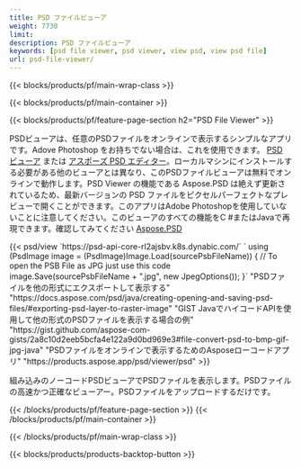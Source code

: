 ```yaml
---
title: PSD ファイルビューア
weight: 7730
limit: 
description: PSD ファイルビューア
keywords: [psd file viewer, psd viewer, view psd, view psd file]
url: psd-file-viewer/
---
```


{{< blocks/products/pf/main-wrap-class >}}

{{< blocks/products/pf/main-container >}}

{{< blocks/products/pf/feature-page-section h2="PSD File Viewer" >}}
<p>PSDビューアは、任意のPSDファイルをオンラインで表示するシンプルなアプリです。Adove Photoshop をお持ちでない場合は、これを使用できます。 <a href="/psd/view/psd-file-viewer">PSD ビューア</a> または <a href="https://products.aspose.app/psd/editor">アスポーズ PSD エディター</a>。ローカルマシンにインストールする必要がある他のビューアとは異なり、このPSDファイルビューアは無料でオンラインで動作します。PSD Viewer の機能である Aspose.PSD は絶えず更新されているため、最新バージョンの PSD ファイルをピクセルパーフェクトなプレビューで開くことができます。このアプリはAdobe Photoshopを使用していないことに注意してください。このビューアのすべての機能をC #またはJavaで再現できます。確認してみてください <a href="https://products.aspose.com/psd">Aspose.PSD</a></p>
{{< psd/view `https://psd-api-core-rl2ajsbv.k8s.dynabic.com/` 
`    using (PsdImage image = (PsdImage)Image.Load(sourcePsbFileName))
    {
	    // To open the PSB File as JPG just use this code
        image.Save(sourcePsbFileName + ".jpg",  new JpegOptions());
    }` 
"PSDファイルを他の形式にエクスポートして表示する" "https://docs.aspose.com/psd/java/creating-opening-and-saving-psd-files/#exporting-psd-layer-to-raster-image" 
"GIST JavaでハイコードAPIを使用して他の形式のPSDファイルを表示する場合の例" "https://gist.github.com/aspose-com-gists/2a8c10d2eeb5bcfa4e122a9d0bd969e3#file-convert-psd-to-bmp-gif-jpg-java" 
"PSDファイルをオンラインで表示するためのAsposeローコードアプリ" "https://products.aspose.app/psd/viewer/psd" >}}
<p>組み込みのノーコードPSDビューアでPSDファイルを表示します。PSDファイルの高速かつ正確なビューアー。PSDファイルをアップロードするだけです。</p>
{{< /blocks/products/pf/feature-page-section >}}
{{< /blocks/products/pf/main-container >}}


{{< /blocks/products/pf/main-wrap-class >}}

{{< blocks/products/products-backtop-button >}}
